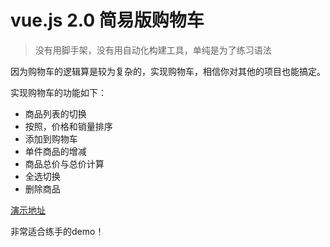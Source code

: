 # vue.js 2.0 简易版购物车

> 没有用脚手架，没有用自动化构建工具，单纯是为了练习语法

因为购物车的逻辑算是较为复杂的，实现购物车，相信你对其他的项目也能搞定。

实现购物车的功能如下：

- 商品列表的切换
- 按照，价格和销量排序
- 添加到购物车
- 单件商品的增减
- 商品总价与总价计算
- 全选切换
- 删除商品

[演示地址](https://fe-hns.github.io/vue-cart/.)

非常适合练手的demo！
